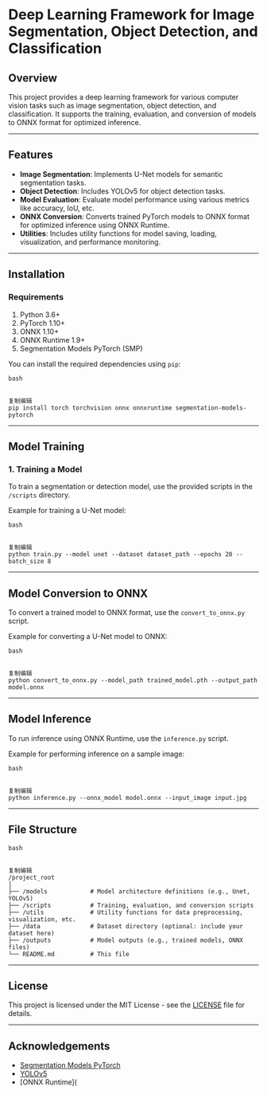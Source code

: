# Deep Learning Framework for Image Segmentation, Object Detection, and Classification

## Overview

This project provides a deep learning framework for various computer vision tasks such as image segmentation, object detection, and classification. It supports the training, evaluation, and conversion of models to ONNX format for optimized inference.

------

## Features

- **Image Segmentation**: Implements U-Net models for semantic segmentation tasks.
- **Object Detection**: Includes YOLOv5 for object detection tasks.
- **Model Evaluation**: Evaluate model performance using various metrics like accuracy, IoU, etc.
- **ONNX Conversion**: Converts trained PyTorch models to ONNX format for optimized inference using ONNX Runtime.
- **Utilities**: Includes utility functions for model saving, loading, visualization, and performance monitoring.

------

## Installation

### Requirements

1. Python 3.6+
2. PyTorch 1.10+
3. ONNX 1.10+
4. ONNX Runtime 1.9+
5. Segmentation Models PyTorch (SMP)

You can install the required dependencies using `pip`:

```
bash


复制编辑
pip install torch torchvision onnx onnxruntime segmentation-models-pytorch
```

------

## Model Training

### 1. Training a Model

To train a segmentation or detection model, use the provided scripts in the `/scripts` directory.

Example for training a U-Net model:

```
bash


复制编辑
python train.py --model unet --dataset dataset_path --epochs 20 --batch_size 8
```

------

## Model Conversion to ONNX

To convert a trained model to ONNX format, use the `convert_to_onnx.py` script.

Example for converting a U-Net model to ONNX:

```
bash


复制编辑
python convert_to_onnx.py --model_path trained_model.pth --output_path model.onnx
```

------

## Model Inference

To run inference using ONNX Runtime, use the `inference.py` script.

Example for performing inference on a sample image:

```
bash


复制编辑
python inference.py --onnx_model model.onnx --input_image input.jpg
```

------

## File Structure

```
bash


复制编辑
/project_root
│
├── /models            # Model architecture definitions (e.g., Unet, YOLOv5)
├── /scripts           # Training, evaluation, and conversion scripts
├── /utils             # Utility functions for data preprocessing, visualization, etc.
├── /data              # Dataset directory (optional: include your dataset here)
├── /outputs           # Model outputs (e.g., trained models, ONNX files)
└── README.md          # This file
```

------

## License

This project is licensed under the MIT License - see the [LICENSE](LICENSE) file for details.

------

## Acknowledgements

- [Segmentation Models PyTorch](https://github.com/qubvel/segmentation_models.pytorch)
- [YOLOv5](https://github.com/ultralytics/yolov5)
- [ONNX Runtime](
